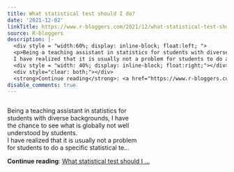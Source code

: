 ```yaml
---
title: What statistical test should I do?
date: '2021-12-02'
linkTitle: https://www.r-bloggers.com/2021/12/what-statistical-test-should-i-do/
source: R-bloggers
description: |-
  <div style = "width:60%; display: inline-block; float:left; ">
  <p>Being a teaching assistant in statistics for students with diverse backgrounds, I have the chance to see what is globally not well understood by students.<br />
  I have realized that it is usually not a problem for students to do a specific statistical te...</p></div>
  <div style = "width: 40%; display: inline-block; float:right;"></div>
  <div style="clear: both;"></div>
  <strong>Continue reading</strong>: <a href="https://www.r-bloggers.com/2021/12/what-statistical-test-should-i-do/">What statistical test should I ...
disable_comments: true
---
```

<div style = "width:60%; display: inline-block; float:left; ">
<p>Being a teaching assistant in statistics for students with diverse backgrounds, I have the chance to see what is globally not well understood by students.<br />
I have realized that it is usually not a problem for students to do a specific statistical te...</p></div>
<div style = "width: 40%; display: inline-block; float:right;"></div>
<div style="clear: both;"></div>
<strong>Continue reading</strong>: <a href="https://www.r-bloggers.com/2021/12/what-statistical-test-should-i-do/">What statistical test should I ...